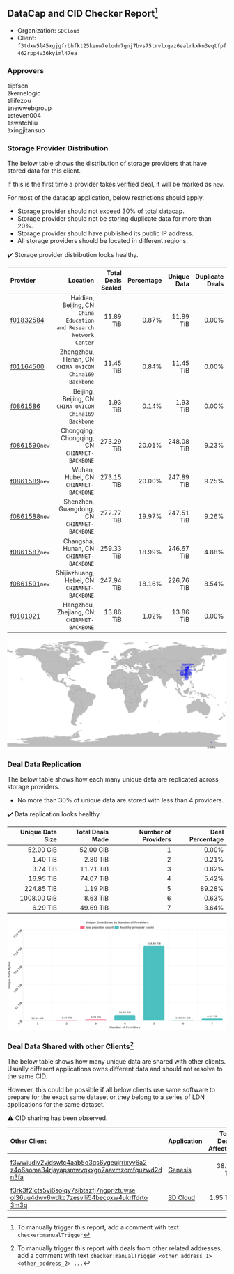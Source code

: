 ## DataCap and CID Checker Report[^1]
 - Organization: `SDCloud`
 - Client: `f3tdxw5l45xgjgfrbhfkt25kenw7elodm7gnj7bvs75trvlxgvz6ealrkxkn3eqtfpf462rpp4v36kyiml47ea`
### Approvers
`1`ipfscn<br/>`2`kernelogic<br/>`1`llifezou<br/>`1`newwebgroup<br/>`1`steven004<br/>`1`swatchliu<br/>`3`xingjitansuo

### Storage Provider Distribution
The below table shows the distribution of storage providers that have stored data for this client.

If this is the first time a provider takes verified deal, it will be marked as `new`.

For most of the datacap application, below restrictions should apply.
 - Storage provider should not exceed 30% of total datacap.
 - Storage provider should not be storing duplicate data for more than 20%.
 - Storage provider should have published its public IP address.
 - All storage providers should be located in different regions.

✔️ Storage provider distribution looks healthy.

| Provider                                                  |                                                               Location | Total Deals Sealed | Percentage | Unique Data | Duplicate Deals |
| :-------------------------------------------------------- | ---------------------------------------------------------------------: | -----------------: | ---------: | ----------: | --------------: |
| [f01832584](https://filfox.info/en/address/f01832584)     | Haidian, Beijing, CN<br/>`China Education and Research Network Center` |          11.89 TiB |      0.87% |   11.89 TiB |           0.00% |
| [f01164500](https://filfox.info/en/address/f01164500)     |              Zhengzhou, Henan, CN<br/>`CHINA UNICOM China169 Backbone` |          11.45 TiB |      0.84% |   11.45 TiB |           0.00% |
| [f0861586](https://filfox.info/en/address/f0861586)       |              Beijing, Beijing, CN<br/>`CHINA UNICOM China169 Backbone` |           1.93 TiB |      0.14% |    1.93 TiB |           0.00% |
| [f0861590](https://filfox.info/en/address/f0861590)`new`  |                       Chongqing, Chongqing, CN<br/>`CHINANET-BACKBONE` |         273.29 TiB |     20.01% |  248.08 TiB |           9.23% |
| [f0861589](https://filfox.info/en/address/f0861589)`new`  |                               Wuhan, Hubei, CN<br/>`CHINANET-BACKBONE` |         273.15 TiB |     20.00% |  247.89 TiB |           9.25% |
| [f0861588](https://filfox.info/en/address/f0861588)`new`  |                        Shenzhen, Guangdong, CN<br/>`CHINANET-BACKBONE` |         272.77 TiB |     19.97% |  247.51 TiB |           9.26% |
| [f0861587](https://filfox.info/en/address/f0861587)`new`  |                            Changsha, Hunan, CN<br/>`CHINANET-BACKBONE` |         259.33 TiB |     18.99% |  246.67 TiB |           4.88% |
| [f0861591](https://filfox.info/en/address/f0861591)`new`  |                        Shijiazhuang, Hebei, CN<br/>`CHINANET-BACKBONE` |         247.94 TiB |     18.16% |  226.76 TiB |           8.54% |
| [f0101021](https://filfox.info/en/address/f0101021)       |                         Hangzhou, Zhejiang, CN<br/>`CHINANET-BACKBONE` |          13.86 TiB |      1.02% |   13.86 TiB |           0.00% |

<img src="https://raw.githubusercontent.com/data-preservation-programs/filplus-checker-assets/main/filecoin-project/filecoin-plus-large-datasets/issues/260/1680760822226.png"/>

### Deal Data Replication
The below table shows how each many unique data are replicated across storage providers.

- No more than 30% of unique data are stored with less than 4 providers.

✔️ Data replication looks healthy.

| Unique Data Size | Total Deals Made | Number of Providers | Deal Percentage |
| ---------------: | ---------------: | ------------------: | --------------: |
|        52.00 GiB |        52.00 GiB |                   1 |           0.00% |
|         1.40 TiB |         2.80 TiB |                   2 |           0.21% |
|         3.74 TiB |        11.21 TiB |                   3 |           0.82% |
|        16.95 TiB |        74.07 TiB |                   4 |           5.42% |
|       224.85 TiB |         1.19 PiB |                   5 |          89.28% |
|      1008.00 GiB |         8.63 TiB |                   6 |           0.63% |
|         6.29 TiB |        49.69 TiB |                   7 |           3.64% |

<img src="https://raw.githubusercontent.com/data-preservation-programs/filplus-checker-assets/main/filecoin-project/filecoin-plus-large-datasets/issues/260/1680760822849.png"/>

### Deal Data Shared with other Clients[^3]
The below table shows how many unique data are shared with other clients.
Usually different applications owns different data and should not resolve to the same CID.

However, this could be possible if all below clients use same software to prepare for the exact same dataset or they belong to a series of LDN applications for the same dataset.

⚠️ CID sharing has been observed.

| Other Client                                                                                                                                                                                                              | Application                                                                                 | Total Deals Affected | Unique CIDs | Approvers                                                    |
| :------------------------------------------------------------------------------------------------------------------------------------------------------------------------------------------------------------------------ | :------------------------------------------------------------------------------------------ | -------------------: | ----------: | :----------------------------------------------------------- |
| [f3wwiudiv2vjdswtc4aab5o3qs6ygeujrrixyv6a2<br/>z4o6aoma34rjayapsmwvqxxgn7aavmzomfquzwd2d<br/>n3fa](https://filfox.info/en/address/f3wwiudiv2vjdswtc4aab5o3qs6ygeujrrixyv6a2z4o6aoma34rjayapsmwvqxxgn7aavmzomfquzwd2dn3fa) | [Genesis](https://github.com/filecoin-project/filecoin-plus-client-onboarding/issues/1700)  |            38.78 TiB |       6,890 | `1`BobbyChoii<br/>`1`Meibuy<br/>`1`Protocan<br/>`1`TakiChain |
| [f3rk3f2lcts5vi6solqy7sibtazfj7ngpriztuwse<br/>ol36uu4dwv6wdkc7zesvlli54becpxw4ukrffdrto<br/>3m3q](https://filfox.info/en/address/f3rk3f2lcts5vi6solqy7sibtazfj7ngpriztuwseol36uu4dwv6wdkc7zesvlli54becpxw4ukrffdrto3m3q) | [SD Cloud](https://github.com/filecoin-project/filecoin-plus-client-onboarding/issues/1374) |             1.95 TiB |         250 |                                                              |

[^1]: To manually trigger this report, add a comment with text `checker:manualTrigger`

[^2]: Deals from those addresses are combined into this report as they are specified with `checker:manualTrigger`

[^3]: To manually trigger this report with deals from other related addresses, add a comment with text `checker:manualTrigger <other_address_1> <other_address_2> ...`
